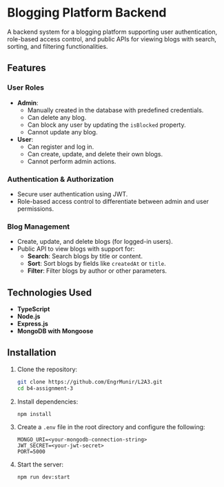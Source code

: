 # Blogging Platform Backend

A backend system for a blogging platform supporting user authentication, role-based access control, and public APIs for viewing blogs with search, sorting, and filtering functionalities.

## Features

### User Roles
- **Admin**:
  - Manually created in the database with predefined credentials.
  - Can delete any blog.
  - Can block any user by updating the `isBlocked` property.
  - Cannot update any blog.
- **User**:
  - Can register and log in.
  - Can create, update, and delete their own blogs.
  - Cannot perform admin actions.

### Authentication & Authorization
- Secure user authentication using JWT.
- Role-based access control to differentiate between admin and user permissions.

### Blog Management
- Create, update, and delete blogs (for logged-in users).
- Public API to view blogs with support for:
  - **Search**: Search blogs by title or content.
  - **Sort**: Sort blogs by fields like `createdAt` or `title`.
  - **Filter**: Filter blogs by author or other parameters.

## Technologies Used
- **TypeScript**
- **Node.js**
- **Express.js**
- **MongoDB with Mongoose**

## Installation

1. Clone the repository:
   ```bash
   git clone https://github.com/EngrMunir/L2A3.git
   cd b4-assignment-3
   ```

2. Install dependencies:
   ```bash
   npm install
   ```

3. Create a `.env` file in the root directory and configure the following:
   ```env
   MONGO_URI=<your-mongodb-connection-string>
   JWT_SECRET=<your-jwt-secret>
   PORT=5000
   ```

4. Start the server:
   ```
   npm run dev:start
   ```


